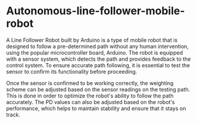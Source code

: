 # Autonomous-line-follower-mobile-robot

A Line Follower Robot built by Arduino is a type of mobile robot that is designed to follow a pre-determined path without any human intervention, using the popular microcontroller board, Arduino. The robot is equipped with a sensor system, which detects the path and provides feedback to the control system. To ensure accurate path following, it is essential to test the sensor to confirm its functionality before proceeding.

Once the sensor is confirmed to be working correctly, the weighting scheme can be adjusted based on the sensor readings on the testing path. This is done in order to optimize the robot's ability to follow the path accurately. The PD values can also be adjusted based on the robot's performance, which helps to maintain stability and ensure that it stays on track.

